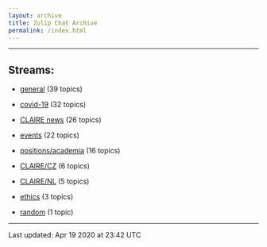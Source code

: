 ```yaml
---
layout: archive
title: Zulip Chat Archive
permalink: /index.html
---
```


---

## Streams:

* [general](stream/201199-general/index.html) (39 topics)

* [covid-19](stream/226112-covid-19/index.html) (32 topics)

* [CLAIRE news](stream/201957-CLAIRE-news/index.html) (26 topics)

* [events](stream/201207-events/index.html) (22 topics)

* [positions/academia](stream/203258-positions/academia/index.html) (16 topics)

* [CLAIRE/CZ](stream/203399-CLAIRE/CZ/index.html) (6 topics)

* [CLAIRE/NL](stream/203255-CLAIRE/NL/index.html) (5 topics)

* [ethics](stream/228366-ethics/index.html) (3 topics)

* [random](stream/202125-random/index.html) (1 topic)

<hr><p>Last updated: Apr 19 2020 at 23:42 UTC</p>